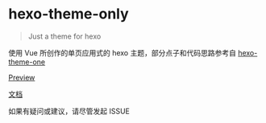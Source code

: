 # hexo-theme-only

> Just a theme for hexo

使用 Vue 所创作的单页应用式的 hexo 主题，部分点子和代码思路参考自 [hexo-theme-one](https://github.com/EYHN/hexo-theme-one)

[Preview](https://lazzzis.github.io)

[文档](./docs/README.md)

如果有疑问或建议，请尽管发起 ISSUE
